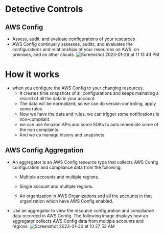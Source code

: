 # Detective Controls

## AWS Config 
* Assess, audit, and evaluate configurations of your resources
* AWS Config continually assesses, audits, and evaluates the configurations and relationships of your resources on AWS, on premises, and on other clouds.
![Screenshot 2023-01-29 at 11 13 43 PM](https://user-images.githubusercontent.com/55474202/215392880-0c72fdfb-0d8a-426a-a881-deb813d9edf4.png)

# How it works
* when you configure the AWS Config to your changing resources,
    * It creates time snapshots of all configurations and keeps mainating a record of all the data in your account.
    * The data will be normalized, so we can do version controling, apply some rules.
    * Now we have the data and rules, we can trigger some notifications is non-compliant.
    * we can use Amazon APIs and some SDKs to auto remediate some of the non complaints.
    * And we ca manage history and snapshots.

## AWS Config Aggregation
* An aggregator is an AWS Config resource type that collects AWS Config configuration and compliance data from the following:

    * Multiple accounts and multiple regions.

    * Single account and multiple regions.

    * An organization in AWS Organizations and all the accounts in that organization which have AWS Config enabled.

* Use an aggregator to view the resource configuration and compliance data recorded in AWS Config. The following image displays how an aggregator collects AWS Config data from multiple accounts and regions.
![Screenshot 2023-01-30 at 10 27 53 AM](https://user-images.githubusercontent.com/55474202/215535168-454319a4-e4aa-4345-a1fe-64d64a9232ae.png)
